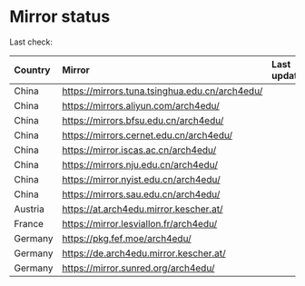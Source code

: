 <script src="./time.js"></script>
# Mirror status
Last check: <script type="text/javascript">localize(1720127891.0281281);</script>

|Country|Mirror|Last update|
|:------|:-----|:----------|
|China|https://mirrors.tuna.tsinghua.edu.cn/arch4edu/|<script type="text/javascript">localize(1720075066);</script>|
|China|https://mirrors.aliyun.com/arch4edu/|<script type="text/javascript">localize(1720075066);</script>|
|China|https://mirrors.bfsu.edu.cn/arch4edu/|<script type="text/javascript">localize(1720075066);</script>|
|China|https://mirrors.cernet.edu.cn/arch4edu/|<script type="text/javascript">localize(1720075066);</script>|
|China|https://mirror.iscas.ac.cn/arch4edu/|<script type="text/javascript">localize(1720075066);</script>|
|China|https://mirrors.nju.edu.cn/arch4edu/|<script type="text/javascript">localize(1720031571);</script>|
|China|https://mirror.nyist.edu.cn/arch4edu/|<script type="text/javascript">localize(1720075066);</script>|
|China|https://mirrors.sau.edu.cn/arch4edu/|<script type="text/javascript">localize(1720075066);</script>|
|Austria|https://at.arch4edu.mirror.kescher.at/|<script type="text/javascript">localize(1720075066);</script>|
|France|https://mirror.lesviallon.fr/arch4edu/|<script type="text/javascript">localize(1720075066);</script>|
|Germany|https://pkg.fef.moe/arch4edu/|<script type="text/javascript">localize(1720075066);</script>|
|Germany|https://de.arch4edu.mirror.kescher.at/|<script type="text/javascript">localize(1720075066);</script>|
|Germany|https://mirror.sunred.org/arch4edu/|<script type="text/javascript">localize(1720075066);</script>|

<script src="./tablefilter/tablefilter.js"></script>
<script src="./table.js"></script>